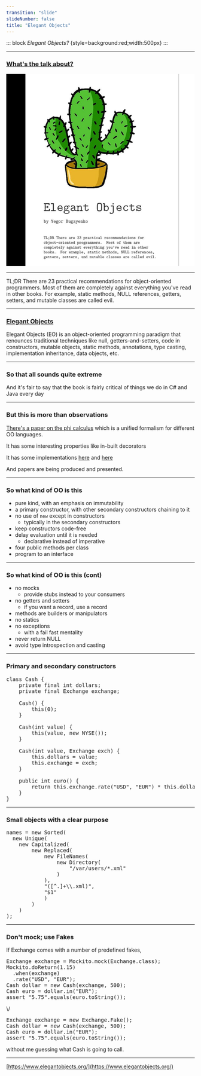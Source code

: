 ```yaml
---
transition: "slide"
slideNumber: false
title: "Elegant Objects"
---
```


::: block
*Elegant Objects?* {style=background:red;width:500px}
:::

---

### [What's the talk about?](https://www.amazon.co.uk/Elegant-Objects-1-Yegor-Bugayenko/dp/1519166915/ref=sr_1_2?crid=3LS5PNBVLBTD5&keywords=elegant+objects&qid=1694173708&sprefix=elegant+objects%2Caps%2C68&sr=8-2)

![This book](images/book.png)

---

TL;DR There are 23 practical recommendations for object-oriented programmers. Most of them are completely against everything you've read in other books. For example, static methods, NULL references, getters, setters, and mutable classes are called evil.

---

### [Elegant Objects](https://www.elegantobjects.org/)

Elegant Objects (EO) is an object-oriented programming paradigm that renounces traditional techniques like null, getters-and-setters, code in constructors, mutable objects, static methods, annotations, type casting, implementation inheritance, data objects, etc.

---

### So that all sounds quite extreme

And it's fair to say that the book is fairly critical of things we do in C# and Java every day

---

### But this is more than observations

[There's a paper on the phi calculus](https://arxiv.org/pdf/2111.13384.pdf) which is a unified formalism for different OO languages.

It has some interesting properties like in-built decorators

It has some implementations [here](https://github.com/objectionary/eo) and [here](https://github.com/objectionary/eoc)

And papers are being produced and presented.

---

### So what kind of OO is this

- pure kind, with an emphasis on immutability
- a primary constructor, with other secondary constructors chaining to it
- no use of `new` except in constructors
  - typically in the secondary constructors
- keep constructors code-free
- delay evaluation until it is needed 
  - declarative instead of imperative
- four public methods per class
- program to an interface

---

### So what kind of OO is this (cont)

- no mocks
  - provide stubs instead to your consumers
- no getters and setters
  - if you want a record, use a record
- methods are builders or manipulators
- no statics
- no exceptions
  - with a fail fast mentality
- never return NULL
- avoid type introspection and casting

---

### Primary and secondary constructors

<pre>
class Cash {
    private final int dollars;
    private final Exchange exchange;

    Cash() {
        this(0);
    }

    Cash(int value) {
        this(value, new NYSE());
    }

    Cash(int value, Exchange exch) {
        this.dollars = value;
        this.exchange = exch;
    }

    public int euro() {
        return this.exchange.rate("USD", "EUR") * this.dollars;
    }
}
</pre>

---

### Small objects with a clear purpose

<pre>
names = new Sorted(
  new Unique(
    new Capitalized(
        new Replaced(
            new FileNames(
                new Directory(
                    "/var/users/*.xml"
                )
            ),
            "([^.]+\\.xml)",
            "$1"
            )
        )
    )
);
</pre>

---

### Don't mock; use Fakes

If Exchange comes with a number of predefined fakes, 

<pre>
Exchange exchange = Mockito.mock(Exchange.class);
Mockito.doReturn(1.15)
  .when(exchange)
  .rate("USD", "EUR");
Cash dollar = new Cash(exchange, 500);
Cash euro = dollar.in("EUR");
assert "5.75".equals(euro.toString());
</pre>

\\/

<pre>
Exchange exchange = new Exchange.Fake();
Cash dollar = new Cash(exchange, 500);
Cash euro = dollar.in("EUR");
assert "5.75".equals(euro.toString());
</pre>

without me guessing what Cash is going to call.

---

[https://www.elegantobjects.org/](https://www.elegantobjects.org/)
